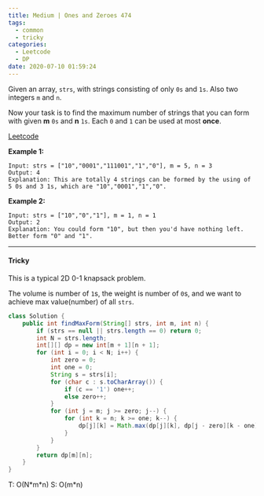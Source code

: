 ```yaml
---
title: Medium | Ones and Zeroes 474
tags:
  - common
  - tricky
categories:
  - Leetcode
  - DP
date: 2020-07-10 01:59:24
---
```


Given an array, `strs`, with strings consisting of only `0s` and `1s`. Also two integers `m` and `n`.

Now your task is to find the maximum number of strings that you can form with given **m** `0s` and **n** `1s`. Each `0` and `1` can be used at most **once**.

[Leetcode](https://leetcode.com/problems/ones-and-zeroes/)

<!--more-->

**Example 1:**

```
Input: strs = ["10","0001","111001","1","0"], m = 5, n = 3
Output: 4
Explanation: This are totally 4 strings can be formed by the using of 5 0s and 3 1s, which are "10","0001","1","0".
```

**Example 2:**

```
Input: strs = ["10","0","1"], m = 1, n = 1
Output: 2
Explanation: You could form "10", but then you'd have nothing left. Better form "0" and "1".
```

---

#### Tricky 

This is a typical 2D 0-1 knapsack problem.

The volume is number of `1`s, the weight is number of `0`s, and we want to achieve max value(number) of all `strs`.

```java
class Solution {
    public int findMaxForm(String[] strs, int m, int n) {
        if (strs == null || strs.length == 0) return 0;
        int N = strs.length;
        int[][] dp = new int[m + 1][n + 1];
        for (int i = 0; i < N; i++) {
            int zero = 0;
            int one = 0;
            String s = strs[i];
            for (char c : s.toCharArray()) {
                if (c == '1') one++;
                else zero++;
            }
            for (int j = m; j >= zero; j--) {
                for (int k = n; k >= one; k--) {
                    dp[j][k] = Math.max(dp[j][k], dp[j - zero][k - one] + 1);
                }
            }
        }
        return dp[m][n];
    }
}
```

T: O(N\*m\*n)			S: O(m\*n)